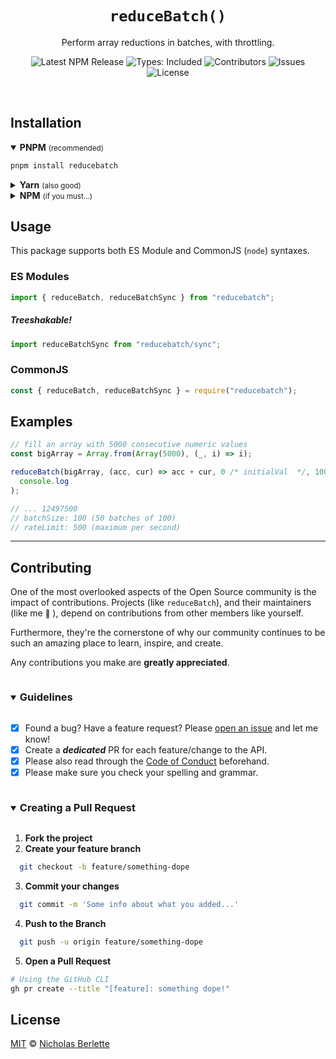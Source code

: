 <div align="center">
  <h1 align="center"><code>reduceBatch()</code></h1>

  <p>Perform array reductions in batches, with throttling.</p>
  <p>

![Latest NPM Release](https://badgen.net/npm/v/reducebatch) ![Types: Included](https://badgen.net/npm/types/reducebatch?logo=typescript) ![Contributors](https://badgen.net/github/contributors/nberlette/reducebatch?color=green) ![Issues](https://badgen.net/github/issues/nberlette/reducebatch) ![License](https://badgen.net/github/license/nberlette/reducebatch?color=blue)

  </p><br/>
</div>

## Installation

<details open>
<summary><strong>PNPM</strong> <small>(recommended)</small></summary>

```bash
pnpm install reducebatch
```

</details>
<details>
<summary><strong>Yarn</strong> <small>(also good)</small></summary>

```bash
yarn add reducebatch
```

</details>
<details>
<summary><strong>NPM</strong> <small>(if you must...)</small></summary>

```bash
npm install --save reducebatch
```

</details>

## Usage

This package supports both ES Module and CommonJS (`node`) syntaxes.

### ES Modules

```js
import { reduceBatch, reduceBatchSync } from "reducebatch";
```

##### Treeshakable!

```js
import reduceBatchSync from "reducebatch/sync";
```

### CommonJS

```js
const { reduceBatch, reduceBatchSync } = require("reducebatch");
```

## Examples

```js
// fill an array with 5000 consecutive numeric values
const bigArray = Array.from(Array(5000), (_, i) => i);

reduceBatch(bigArray, (acc, cur) => acc + cur, 0 /* initialVal  */, 100 /* batchSize */, 500 /* rateLimit */).then(
  console.log
);

// ... 12497500
// batchSize: 100 (50 batches of 100)
// rateLimit: 500 (maximum per second)
```

---

## Contributing

One of the most overlooked aspects of the Open Source community is the impact of contributions. Projects (like `reduceBatch`), and their maintainers (like me <small>:wave:</small> ), depend on contributions from other members like yourself.

Furthermore, they're the cornerstone of why our community continues to be such an amazing place to learn, inspire, and create.

Any contributions you make are **greatly appreciated**.

<details open>
<summary><h3 style="display:inline-block">Guidelines</h3></summary>

- [x] Found a bug? Have a feature request? Please [open an issue] and let me know!
- [x] Create a **_dedicated_** PR for each feature/change to the API.
- [x] Please also read through the [Code of Conduct] beforehand.
- [x] Please make sure you check your spelling and grammar.

</details>
<details open>
<summary><h3 style="display:inline-block">Creating a Pull Request</h3></summary>

1. **Fork the project**
2. **Create your feature branch**

```sh
  git checkout -b feature/something-dope
```

3. **Commit your changes**

```bash
  git commit -m 'Some info about what you added...'
```

4. **Push to the Branch**

```bash
  git push -u origin feature/something-dope
```

5. **Open a Pull Request**

```bash
# Using the GitHub CLI
gh pr create --title "[feature]: something dope!"
```

</details>

## License

[MIT] © [Nicholas Berlette]

[mit]: https://mit-license.org/
[nicholas berlette]: https://github.com/nberlette
[code of conduct]: https://github.com/nberlette/.github/blob/main/.github/code_of_conduct.md
[open an issue]: https://github.com/nberlette/reducebatch/issues/new
